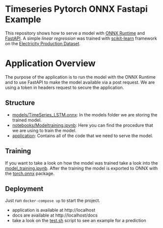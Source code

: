 # Timeseries Pytorch ONNX Fastapi Example

This repository shows how to serve a model with [ONNX Runtime](https://github.com/microsoft/onnxruntime) and [FastAPI](https://github.com/tiangolo/fastapi). 
A simple *linear regression* was trained with [scikit-learn](https://scikit-learn.org/) framework on the [Electricity Production Dataset](https://www.kaggle.com/datasets/shenba/time-series-datasets/download?datasetVersionNumber=1).

# Application Overview

The purpose of the application is to run the model with the ONNX Runtime and to use FastAPI to make the model available via a post request. We are using a token in headers request to secure the application.


## Structure

- [models/TimeSeries_LSTM.onnx](models/boston_housting.onnx): In the models folder we are storing the trained model. 
- [notebooks/Modeltraining.ipynb](notebooks/model_training.ipynb): Here you can find the procedure that we are using to train the model.
- [application](application): Contains all of the code that we need to serve the model.

## Training
If you want to take a look on how the model was trained take a look into the [model_training.ipynb](notebooks/model_training.ipynb). 
After the training the model is exported to ONNX with the [torch.onnx](https://pytorch.org/docs/stable/onnx.html) package.

## Deployment

Just run ``docker-compose up`` to start the project. 
- application is available at http://localhost
- docs are available at http://localhost/docs
- take a look on the [test.sh](test.sh) script to see an example for a prediction